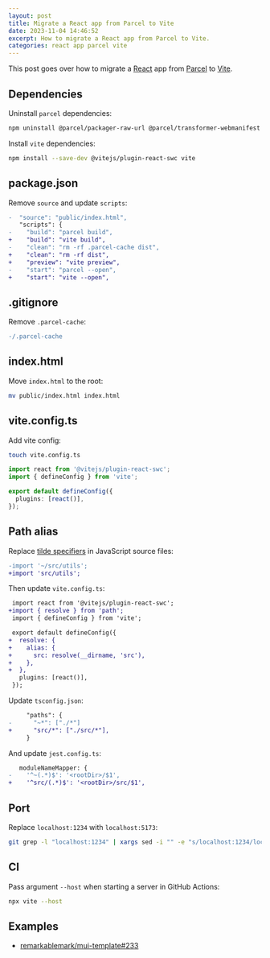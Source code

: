 ```yaml
---
layout: post
title: Migrate a React app from Parcel to Vite
date: 2023-11-04 14:46:52
excerpt: How to migrate a React app from Parcel to Vite.
categories: react app parcel vite
---
```


This post goes over how to migrate a [React](https://react.dev/) app from [Parcel](https://parceljs.org/) to [Vite](https://vitejs.dev/).

## Dependencies

Uninstall `parcel` dependencies:

```sh
npm uninstall @parcel/packager-raw-url @parcel/transformer-webmanifest parcel
```

Install `vite` dependencies:

```sh
npm install --save-dev @vitejs/plugin-react-swc vite
```

## package.json

Remove `source` and update `scripts`:

```diff
-  "source": "public/index.html",
   "scripts": {
-    "build": "parcel build",
+    "build": "vite build",
-    "clean": "rm -rf .parcel-cache dist",
+    "clean": "rm -rf dist",
+    "preview": "vite preview",
-    "start": "parcel --open",
+    "start": "vite --open",
```

## .gitignore

Remove `.parcel-cache`:

```diff
-/.parcel-cache
```

## index.html

Move `index.html` to the root:

```sh
mv public/index.html index.html
```

## vite.config.ts

Add vite config:

```sh
touch vite.config.ts
```

```ts
import react from '@vitejs/plugin-react-swc';
import { defineConfig } from 'vite';

export default defineConfig({
  plugins: [react()],
});
```

## Path alias

Replace [tilde specifiers](https://parceljs.org/features/dependency-resolution/#tilde-specifiers) in JavaScript source files:

```diff
-import '~/src/utils';
+import 'src/utils';
```

Then update `vite.config.ts`:

```diff
 import react from '@vitejs/plugin-react-swc';
+import { resolve } from 'path';
 import { defineConfig } from 'vite';

 export default defineConfig({
+  resolve: {
+    alias: {
+      src: resolve(__dirname, 'src'),
+    },
+  },
   plugins: [react()],
 });
```

Update `tsconfig.json`:

```diff
     "paths": {
-      "~*": ["./*"]
+      "src/*": ["./src/*"],
     }
```

And update `jest.config.ts`:

```diff
   moduleNameMapper: {
-    '^~(.*)$': '<rootDir>/$1',
+    '^src/(.*)$': '<rootDir>/src/$1',
```

## Port

Replace `localhost:1234` with `localhost:5173`:

```sh
git grep -l "localhost:1234" | xargs sed -i "" -e "s/localhost:1234/localhost:5173/g"
```

## CI

Pass argument `--host` when starting a server in GitHub Actions:

```sh
npx vite --host
```

## Examples

- [remarkablemark/mui-template#233](https://github.com/remarkablemark/mui-template/pull/233)

